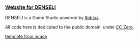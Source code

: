 ### [Website for DENSELI](http://tseyt.github.io/denseli)

DENSELI is a Game Studio powered by [Roblox](https://www.roblox.com/).

All code here is dedicated to the public domain, under [CC Zero](http://creativecommons.org/publicdomain/zero/1.0/).

[template from ncase](http://ncase.github.io)
